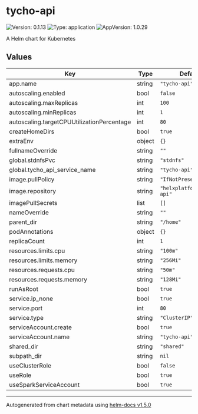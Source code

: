 # tycho-api

![Version: 0.1.13](https://img.shields.io/badge/Version-0.1.13-informational?style=flat-square) ![Type: application](https://img.shields.io/badge/Type-application-informational?style=flat-square) ![AppVersion: 1.0.29](https://img.shields.io/badge/AppVersion-1.0.29-informational?style=flat-square)

A Helm chart for Kubernetes

## Values

| Key | Type | Default | Description |
|-----|------|---------|-------------|
| app.name | string | `"tycho-api"` |  |
| autoscaling.enabled | bool | `false` |  |
| autoscaling.maxReplicas | int | `100` |  |
| autoscaling.minReplicas | int | `1` |  |
| autoscaling.targetCPUUtilizationPercentage | int | `80` |  |
| createHomeDirs | bool | `true` |  |
| extraEnv | object | `{}` |  |
| fullnameOverride | string | `""` |  |
| global.stdnfsPvc | string | `"stdnfs"` |  |
| global.tycho_api_service_name | string | `"tycho-api"` |  |
| image.pullPolicy | string | `"IfNotPresent"` |  |
| image.repository | string | `"helxplatform/tycho-api"` |  |
| imagePullSecrets | list | `[]` |  |
| nameOverride | string | `""` |  |
| parent_dir | string | `"/home"` |  |
| podAnnotations | object | `{}` |  |
| replicaCount | int | `1` |  |
| resources.limits.cpu | string | `"100m"` |  |
| resources.limits.memory | string | `"256Mi"` |  |
| resources.requests.cpu | string | `"50m"` |  |
| resources.requests.memory | string | `"128Mi"` |  |
| runAsRoot | bool | `true` |  |
| service.ip_none | bool | `true` |  |
| service.port | int | `80` |  |
| service.type | string | `"ClusterIP"` |  |
| serviceAccount.create | bool | `true` |  |
| serviceAccount.name | string | `"tycho-api"` |  |
| shared_dir | string | `"shared"` |  |
| subpath_dir | string | `nil` |  |
| useClusterRole | bool | `false` |  |
| useRole | bool | `true` |  |
| useSparkServiceAccount | bool | `true` |  |

----------------------------------------------
Autogenerated from chart metadata using [helm-docs v1.5.0](https://github.com/norwoodj/helm-docs/releases/v1.5.0)

